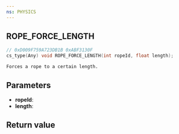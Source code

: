 ```yaml
---
ns: PHYSICS
---
```

## ROPE_FORCE_LENGTH

```c
// 0xD009F759A723DB1B 0xABF3130F
cs_type(Any) void ROPE_FORCE_LENGTH(int ropeId, float length);
```

```
Forces a rope to a certain length.
```

## Parameters
* **ropeId**: 
* **length**: 

## Return value
